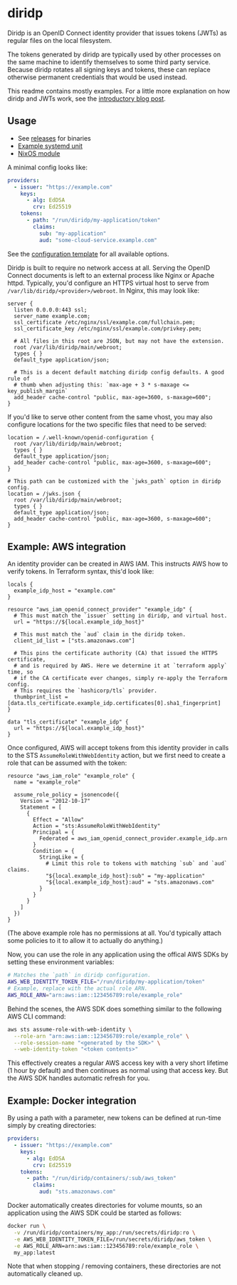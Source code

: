 # diridp

Diridp is an OpenID Connect identity provider that issues tokens (JWTs) as
regular files on the local filesystem.

The tokens generated by diridp are typically used by other processes on the
same machine to identify themselves to some third party service. Because diridp
rotates all signing keys and tokens, these can replace otherwise permanent
credentials that would be used instead.

This readme contains mostly examples. For a little more explanation on how
diridp and JWTs work, see the [introductory blog post].

[introductory blog post]: https://stephank.nl/p/2022-06-20-diridp-replace-access-keys-with-public-key-crypto.html

## Usage

- See [releases] for binaries
- [Example systemd unit](./extra/diridp.service)
- [NixOS module](./nix/README.md)

[releases]: https://github.com/stephank/diridp/releases

A minimal config looks like:

```yaml
providers:
  - issuer: "https://example.com"
    keys:
      - alg: EdDSA
        crv: Ed25519
    tokens:
      - path: "/run/diridp/my-application/token"
        claims:
          sub: "my-application"
          aud: "some-cloud-service.example.com"
```

See the [configuration template](./diridp.dist.yaml) for all available options.

Diridp is built to require no network access at all. Serving the OpenID Connect
documents is left to an external process like Nginx or Apache httpd. Typically,
you'd configure an HTTPS virtual host to serve from
`/var/lib/diridp/<provider>/webroot`. In Nginx, this may look like:

```nginx
server {
  listen 0.0.0.0:443 ssl;
  server_name example.com;
  ssl_certificate /etc/nginx/ssl/example.com/fullchain.pem;
  ssl_certificate_key /etc/nginx/ssl/example.com/privkey.pem;

  # All files in this root are JSON, but may not have the extension.
  root /var/lib/diridp/main/webroot;
  types { }
  default_type application/json;

  # This is a decent default matching diridp config defaults. A good rule of
  # thumb when adjusting this: `max-age + 3 * s-maxage <= key_publish_margin`
  add_header cache-control "public, max-age=3600, s-maxage=600";
}
```

If you'd like to serve other content from the same vhost, you may also
configure locations for the two specific files that need to be served:

```nginx
location = /.well-known/openid-configuration {
  root /var/lib/diridp/main/webroot;
  types { }
  default_type application/json;
  add_header cache-control "public, max-age=3600, s-maxage=600";
}

# This path can be customized with the `jwks_path` option in diridp config.
location = /jwks.json {
  root /var/lib/diridp/main/webroot;
  types { }
  default_type application/json;
  add_header cache-control "public, max-age=3600, s-maxage=600";
}
```

## Example: AWS integration

An identity provider can be created in AWS IAM. This instructs AWS how to
verify tokens. In Terraform syntax, this'd look like:

```hcl
locals {
  example_idp_host = "example.com"
}

resource "aws_iam_openid_connect_provider" "example_idp" {
  # This must match the `issuer` setting in diridp, and virtual host.
  url = "https://${local.example_idp_host}"

  # This must match the `aud` claim in the diridp token.
  client_id_list = ["sts.amazonaws.com"]

  # This pins the certificate authority (CA) that issued the HTTPS certificate,
  # and is required by AWS. Here we determine it at `terraform apply` time, so
  # if the CA certificate ever changes, simply re-apply the Terraform config.
  # This requires the `hashicorp/tls` provider.
  thumbprint_list = [data.tls_certificate.example_idp.certificates[0].sha1_fingerprint]
}

data "tls_certificate" "example_idp" {
  url = "https://${local.example_idp_host}"
}
```

Once configured, AWS will accept tokens from this identity provider in calls to
the STS `AssumeRoleWithWebIdentity` action, but we first need to create a role
that can be assumed with the token:

```hcl
resource "aws_iam_role" "example_role" {
  name = "example_role"

  assume_role_policy = jsonencode({
    Version = "2012-10-17"
    Statement = [
      {
        Effect = "Allow"
        Action = "sts:AssumeRoleWithWebIdentity"
        Principal = {
          Federated = aws_iam_openid_connect_provider.example_idp.arn
        }
        Condition = {
          StringLike = {
            # Limit this role to tokens with matching `sub` and `aud` claims.
            "${local.example_idp_host}:sub" = "my-application"
            "${local.example_idp_host}:aud" = "sts.amazonaws.com"
          }
        }
      }
    ]
  })
}
```

(The above example role has no permissions at all. You'd typically attach some
policies to it to allow it to actually do anything.)

Now, you can use the role in any application using the offical AWS SDKs by
setting these environment variables:

```bash
# Matches the `path` in diridp configuration.
AWS_WEB_IDENTITY_TOKEN_FILE="/run/diridp/my-application/token"
# Example, replace with the actual role ARN.
AWS_ROLE_ARN="arn:aws:iam::123456789:role/example_role"
```

Behind the scenes, the AWS SDK does something similar to the following AWS CLI
command:

```bash
aws sts assume-role-with-web-identity \
  --role-arn "arn:aws:iam::123456789:role/example_role" \
  --role-session-name "<generated by the SDK>" \
  --web-identity-token "<token contents>"
```

This effectively creates a regular AWS access key with a very short lifetime (1
hour by default) and then continues as normal using that access key. But the
AWS SDK handles automatic refresh for you.

## Example: Docker integration

By using a path with a parameter, new tokens can be defined at run-time simply
by creating directories:

```yaml
providers:
  - issuer: "https://example.com"
    keys:
      - alg: EdDSA
        crv: Ed25519
    tokens:
      - path: "/run/diridp/containers/:sub/aws_token"
        claims:
          aud: "sts.amazonaws.com"
```

Docker automatically creates directories for volume mounts, so an application
using the AWS SDK could be started as follows:

```bash
docker run \
  -v /run/diridp/containers/my_app:/run/secrets/diridp:ro \
  -e AWS_WEB_IDENTITY_TOKEN_FILE=/run/secrets/diridp/aws_token \
  -e AWS_ROLE_ARN=arn:aws:iam::123456789:role/example_role \
  my_app:latest
```

Note that when stopping / removing containers, these directories are not
automatically cleaned up.
